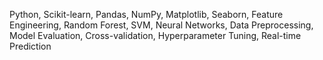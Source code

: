 Python, Scikit-learn, Pandas, NumPy, Matplotlib, Seaborn, Feature Engineering, Random Forest, SVM, Neural Networks, Data Preprocessing, Model Evaluation, Cross-validation, Hyperparameter Tuning, Real-time Prediction